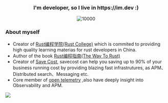 <h3 align="center">I'm developer, so I live in https://im.dev :) </h3>

<p align="middle">
   <img src="https://komarev.com/ghpvc/?username=sunface" alt="10000" />
</p>

### About myself
- Creator of [Rust编程学院(Rust College)](https://college.rs) which is commited to providing high quality learning materias for rust developers in China.
- Author of the book [Rust编程指南(The Way To Rust)](https://wayto.rs)
- Creator of [Save Cost](https://savecost.io), savecost can help you saving up to 90% of your business running cost by providing blazing fast infrastrutures, as APM、Distributed search、Messaging etc.
- Core member of [open telemetry](https://github.com/open-telemetry) ,also have deeply insight into Observability and APM.


![](https://mir-s3-cdn-cf.behance.net/project_modules/disp/7df0bd42774743.57ee5f32bd76e.gif)
